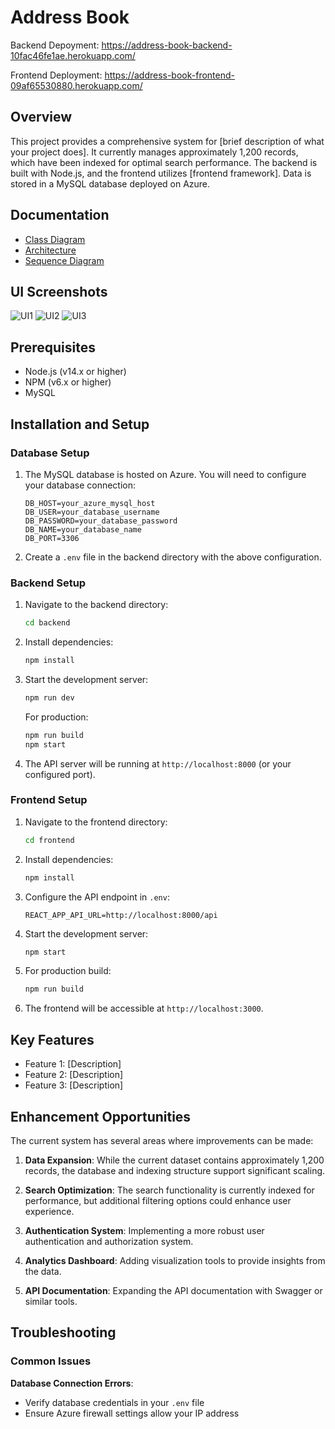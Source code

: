 # Address Book

Backend Depoyment: https://address-book-backend-10fac46fe1ae.herokuapp.com/

Frontend Deployment: https://address-book-frontend-09af65530880.herokuapp.com/
## Overview

This project provides a comprehensive system for [brief description of what your project does]. It currently manages approximately 1,200 records, which have been indexed for optimal search performance. The backend is built with Node.js, and the frontend utilizes [frontend framework]. Data is stored in a MySQL database deployed on Azure.

## Documentation

- [Class Diagram](./Class-Diagram.md)
- [Architecture](./Architecture.md)
- [Sequence Diagram](./Sequence-diagram.md)

## UI Screenshots
![UI1](https://github.com/user-attachments/assets/650cdfa6-f780-4eba-beab-677169914e36)
![UI2](https://github.com/user-attachments/assets/4ca469c8-6067-4fff-ae22-62d5ea549ca7)
![UI3](https://github.com/user-attachments/assets/a056874a-886e-494e-a410-a5c60c3d01b3)


## Prerequisites

- Node.js (v14.x or higher)
- NPM (v6.x or higher)
- MySQL

## Installation and Setup

### Database Setup

1. The MySQL database is hosted on Azure. You will need to configure your database connection:

   ```
   DB_HOST=your_azure_mysql_host
   DB_USER=your_database_username
   DB_PASSWORD=your_database_password
   DB_NAME=your_database_name
   DB_PORT=3306
   ```

2. Create a `.env` file in the backend directory with the above configuration.

### Backend Setup

1. Navigate to the backend directory:
   ```bash
   cd backend
   ```

2. Install dependencies:
   ```bash
   npm install
   ```

3. Start the development server:
   ```bash
   npm run dev
   ```
   
   For production:
   ```bash
   npm run build
   npm start
   ```

4. The API server will be running at `http://localhost:8000` (or your configured port).

### Frontend Setup

1. Navigate to the frontend directory:
   ```bash
   cd frontend
   ```

2. Install dependencies:
   ```bash
   npm install
   ```

3. Configure the API endpoint in `.env`:
   ```
   REACT_APP_API_URL=http://localhost:8000/api
   ```

4. Start the development server:
   ```bash
   npm start
   ```

5. For production build:
   ```bash
   npm run build
   ```

6. The frontend will be accessible at `http://localhost:3000`.

## Key Features

- Feature 1: [Description]
- Feature 2: [Description]
- Feature 3: [Description]

## Enhancement Opportunities

The current system has several areas where improvements can be made:

1. **Data Expansion**: While the current dataset contains approximately 1,200 records, the database and indexing structure support significant scaling.

2. **Search Optimization**: The search functionality is currently indexed for performance, but additional filtering options could enhance user experience.

3. **Authentication System**: Implementing a more robust user authentication and authorization system.

4. **Analytics Dashboard**: Adding visualization tools to provide insights from the data.

5. **API Documentation**: Expanding the API documentation with Swagger or similar tools.

## Troubleshooting

### Common Issues
**Database Connection Errors**:
   - Verify database credentials in your `.env` file
   - Ensure Azure firewall settings allow your IP address
